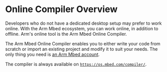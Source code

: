 <h1 id="arm-mbed-online-compiler">Online Compiler Overview</h1>

Developers who do not have a dedicated desktop setup may prefer to work online. With the Arm Mbed ecosystem, you can work online, in addition to offline. Arm's online tool is the Arm Mbed Online Compiler.

The Arm Mbed Online Compiler enables you to either write your code from scratch or import an existing project and modify it to suit your needs. The only thing you need is [an Arm Mbed account](https://os.mbed.com/account/signup/).

The compiler is always available on [`https://os.mbed.com/compiler/`](https://os.mbed.com/compiler/).
